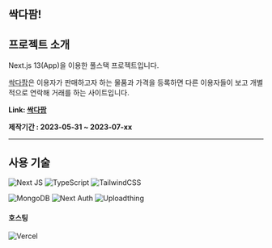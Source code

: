## 싹다팜!

## 프로젝트 소개

Next.js 13(App)을 이용한 풀스택 프로젝트입니다.

[싹다팜](https://next-shopping-topaz.vercel.app/)은 이용자가 판매하고자 하는 물품과 가격을 등록하면 다른 이용자들이 보고 개별적으로 연락해 거래를 하는 사이트입니다.

**Link: [싹다팜](https://next-shopping-topaz.vercel.app/)**

**제작기간 : 2023-05-31 ~ 2023-07-xx**

---

## 사용 기술

![Next JS](https://img.shields.io/badge/Next.js-black?style=for-the-badge&logo=next.js&logoColor=white)
![TypeScript](https://img.shields.io/badge/typescript-%23007ACC.svg?style=for-the-badge&logo=typescript&logoColor=white)
![TailwindCSS](https://img.shields.io/badge/tailwindcss-%2338B2AC.svg?style=for-the-badge&logo=tailwind-css&logoColor=white)

![MongoDB](https://img.shields.io/badge/MongoDB-%234ea94b.svg?style=for-the-badge&logo=mongodb&logoColor=white)
![Next Auth](https://img.shields.io/badge/Nextauth-%2302262B.svg?style=for-the-badge&logo=NextAuth&logoColor=white)
![Uploadthing](https://img.shields.io/badge/uploadthing-%2314BF96.svg?style=for-the-badge&logo=uploadthing&logoColor=white)

#### 호스팅

![Vercel](https://img.shields.io/badge/vercel-%23000000.svg?style=for-the-badge&logo=vercel&logoColor=white)
